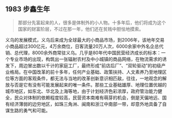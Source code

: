 ## 1983 步鑫生年

>那部分先富起来的人，很多是体制外的小人物。十多年后，他们将成为这个国家的财富阶层，不过在那一年，他们还在贫贱中胆怯地摸索。

义乌的发展模式，义乌后来成为全球最大的小商品市场，到2006年，该地年交易小商品超过300亿元，4万余商位，日客流量20万人次，6000余家中外名企总代销、总代理，8000余外商常驻义乌。几乎是80年代中国民营经济成长的标本：一个专业市场的出现，构筑出一张辐射农村及中小城镇的商品网络，在物流需求的诱发下，周边冒出数以千计的家庭工厂，最终形成“前店后厂”、“双轮驱动”的初级产业格局。在中国改革的前十多年，任何产业基础、政策扶持、人文素养乃至地理区位等方面的客观条件，都无法与当地的改革创新意识相匹敌，往往，一地观念的解放与否是它有没有可能发展起来的唯一条件。那些工业基础雄厚、地理位置优越的城市地区，如东北、华北及上海等地，由于计划经济色彩浓厚，政府管治能力健全，民众对体制的依赖程度较高，民营资本南难有萌芽的机会，倒是天偏地远、国有经济薄弱的边穷地区，如珠三角洲、闽南和浙江中南部一带，却意外地具备了自谋生路的勇气和可能。